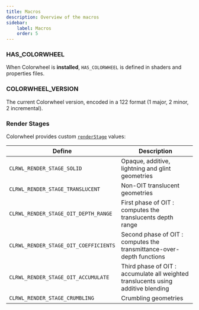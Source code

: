 ```yaml
---
title: Macros
description: Overview of the macros
sidebar:
    label: Macros
    order: 5
---
```


### HAS_COLORWHEEL

When Colorwheel is **installed**, `HAS_COLORWHEEL` is defined in shaders and properties files.  

### COLORWHEEL_VERSION

The current Colorwheel version, encoded in a 122 format (1 major, 2 minor, 2 incremental).  

### Render Stages

Colorwheel provides custom [`renderStage`](https://shaders.properties/current/reference/uniforms/rendering/#renderstage) values:

Define                                  | Description
----------------------------------------|--------------
`CLRWL_RENDER_STAGE_SOLID`              | Opaque, additive, lightning and glint geometries
`CLRWL_RENDER_STAGE_TRANSLUCENT`        | Non-OIT translucent geometries
`CLRWL_RENDER_STAGE_OIT_DEPTH_RANGE`    | First phase of OIT : computes the translucents depth range
`CLRWL_RENDER_STAGE_OIT_COEFFICIENTS`   | Second phase of OIT : computes the transmittance-over-depth functions
`CLRWL_RENDER_STAGE_OIT_ACCUMULATE`     | Third phase of OIT : accumulate all weighted translucents using additive blending
`CLRWL_RENDER_STAGE_CRUMBLING`          | Crumbling geometries
